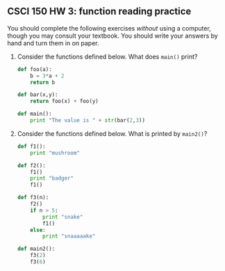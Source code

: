 CSCI 150 HW 3: function reading practice
----------------------------------------

You should complete the following exercises *without* using a
computer, though you may consult your textbook.  You should write your
answers by hand and turn them in on paper.

1. Consider the functions defined below.  What does `main()` print?

    ``` python
    def foo(a):
        b = 3*a + 2
        return b

    def bar(x,y):
        return foo(x) + foo(y)

    def main():
        print "The value is " + str(bar(2,3))
    ```

2. Consider the functions defined below.  What is printed by `main2()`?

    ``` python
    def f1():
        print "mushroom"

    def f2():
        f1()
        print "badger"
        f1()

    def f3(n):
        f2()
        if n > 5:
            print "snake"
            f1()
        else:
            print "snaaaaake"

    def main2():
        f3(2)
        f3(6)
    ```
